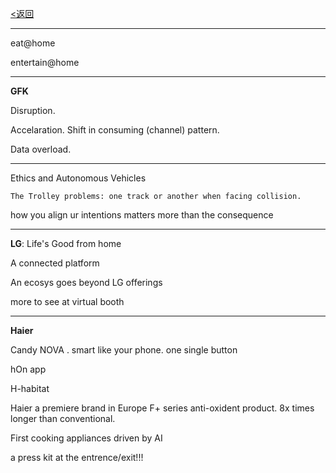 [<返回](https://github.com/Jeremiah-Y/IFA2020/blob/master/IFA%202020%20%E6%8A%A5%E9%81%93%E8%AE%A1%E5%88%92/7%20IFA%20%E7%9C%8B%E5%B1%95%E6%97%A5%E7%A8%8B%E8%A7%84%E5%88%92.md)

---

eat@home 

entertain@home

---
**GFK**

Disruption. 

Accelaration. Shift in consuming (channel) pattern. 

Data overload. 

---
Ethics and Autonomous Vehicles

`The Trolley problems: one track or another when facing collision. `

how you align ur intentions matters more than the consequence

---
**LG**: Life's Good from home

A connected platform 

An ecosys goes beyond LG offerings 

more to see at virtual booth

---
**Haier**

Candy NOVA . smart like your phone. one single button

hOn app

H-habitat

Haier a premiere brand in Europe
F+ series
anti-oxident product. 8x times longer than conventional. 

First cooking appliances driven by AI

a press kit at the entrence/exit!!!








